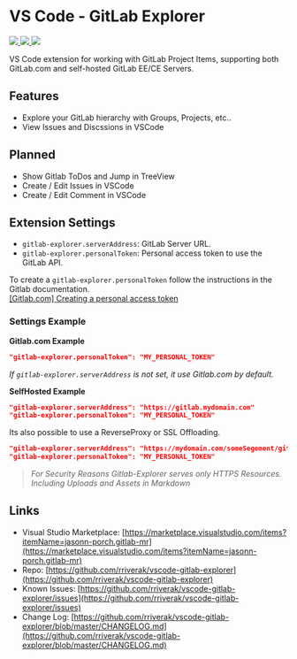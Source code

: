 # VS Code - GitLab Explorer

[![](http://vsmarketplacebadge.apphb.com/version-short/jasonn-porch.gitlab-mr.svg
)
![](http://vsmarketplacebadge.apphb.com/installs-short/jasonn-porch.gitlab-mr.svg
)
![](http://vsmarketplacebadge.apphb.com/rating-short/jasonn-porch.gitlab-mr.svg
)](https://marketplace.visualstudio.com/items?itemName=jasonn-porch.gitlab-mr)

VS Code extension for working with GitLab Project Items, supporting both GitLab.com and self-hosted GitLab EE/CE Servers.

## Features

* Explore your GitLab hierarchy with Groups, Projects, etc..
* View Issues and Discssions in VSCode

## Planned
* Show Gitlab ToDos and Jump in TreeView 
* Create / Edit Issues in VSCode
* Create / Edit Comment in VSCode

## Extension Settings

* `gitlab-explorer.serverAddress`: GitLab Server URL.
* `gitlab-explorer.personalToken`: Personal access token to use the GitLab API.

To create a `gitlab-explorer.personalToken` follow the instructions in the Gitlab documentation.   
[[Gitlab.com] Creating a personal access token](https://docs.gitlab.com/ce/user/profile/personal_access_tokens.html#creating-a-personal-access-token)

### Settings Example

**Gitlab.com Example**
```json
"gitlab-explorer.personalToken": "MY_PERSONAL_TOKEN"
```
*If `gitlab-explorer.serverAddress` is not set, it use Gitlab.com by default.*

**SelfHosted Example**  
```json
"gitlab-explorer.serverAddress": "https://gitlab.mydomain.com" 
"gitlab-explorer.personalToken": "MY_PERSONAL_TOKEN"
```
Its also possible to use a ReverseProxy or SSL Offloading.

```json
"gitlab-explorer.serverAddress": "https://mydomain.com/someSegement/gitlab" 
"gitlab-explorer.personalToken": "MY_PERSONAL_TOKEN"
```
>*For Security Reasons Gitlab-Explorer serves only HTTPS Resources. Including Uploads and Assets in Markdown*


## Links

* Visual Studio Marketplace: [https://marketplace.visualstudio.com/items?itemName=jasonn-porch.gitlab-mr](https://marketplace.visualstudio.com/items?itemName=jasonn-porch.gitlab-mr)
* Repo: [https://github.com/rriverak/vscode-gitlab-explorer](https://github.com/rriverak/vscode-gitlab-explorer)
* Known Issues: [https://github.com/rriverak/vscode-gitlab-explorer/issues](https://github.com/rriverak/vscode-gitlab-explorer/issues)
* Change Log: [https://github.com/rriverak/vscode-gitlab-explorer/blob/master/CHANGELOG.md](https://github.com/rriverak/vscode-gitlab-explorer/blob/master/CHANGELOG.md)
